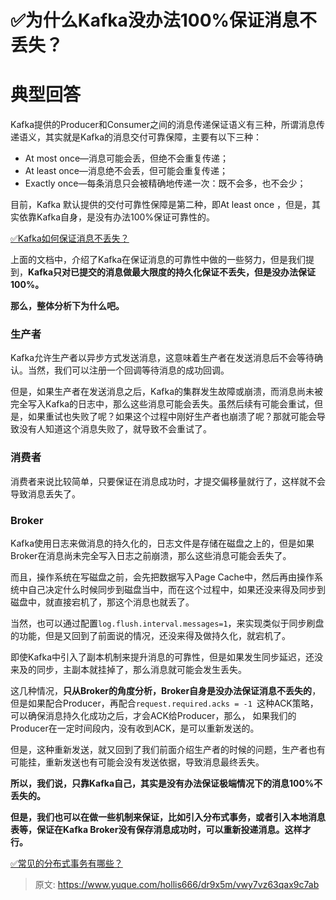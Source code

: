 # ✅为什么Kafka没办法100%保证消息不丢失？


# 典型回答

Kafka提供的Producer和Consumer之间的消息传递保证语义有三种，所谓消息传递语义，其实就是Kafka的消息交付可靠保障，主要有以下三种：

- At most once—消息可能会丢，但绝不会重复传递；
- At least once—消息绝不会丢，但可能会重复传递；
- Exactly once—每条消息只会被精确地传递一次：既不会多，也不会少；

目前，Kafka 默认提供的交付可靠性保障是第二种，即At least once ，但是，其实依靠Kafka自身，是没有办法100%保证可靠性的。

[✅Kafka如何保证消息不丢失？](https://www.yuque.com/hollis666/dr9x5m/imx4a7z8zq65erlo?view=doc_embed)

上面的文档中，介绍了Kafka在保证消息的可靠性中做的一些努力，但是我们提到，**Kafka只对已提交的消息做最大限度的持久化保证不丢失，但是没办法保证100%。**

**那么，整体分析下为什么吧。**


### 生产者

Kafka允许生产者以异步方式发送消息，这意味着生产者在发送消息后不会等待确认。当然，我们可以注册一个回调等待消息的成功回调。

但是，如果生产者在发送消息之后，Kafka的集群发生故障或崩溃，而消息尚未被完全写入Kafka的日志中，那么这些消息可能会丢失。虽然后续有可能会重试，但是，如果重试也失败了呢？如果这个过程中刚好生产者也崩溃了呢？那就可能会导致没有人知道这个消息失败了，就导致不会重试了。


### 消费者

消费者来说比较简单，只要保证在消息成功时，才提交偏移量就行了，这样就不会导致消息丢失了。


### Broker

Kafka使用日志来做消息的持久化的，日志文件是存储在磁盘之上的，但是如果Broker在消息尚未完全写入日志之前崩溃，那么这些消息可能会丢失了。

而且，操作系统在写磁盘之前，会先把数据写入Page Cache中，然后再由操作系统中自己决定什么时候同步到磁盘当中，而在这个过程中，如果还没来得及同步到磁盘中，就直接宕机了，那这个消息也就丢了。

当然，也可以通过配置`log.flush.interval.messages=1`，来实现类似于同步刷盘的功能，但是又回到了前面说的情况，还没来得及做持久化，就宕机了。

即使Kafka中引入了副本机制来提升消息的可靠性，但是如果发生同步延迟，还没来及的同步，主副本就挂掉了，那么消息就可能会发生丢失。

这几种情况，**只从Broker的角度分析，Broker自身是没办法保证消息不丢失的**，但是如果配合Producer，再配合`request.required.acks = -1 `这种ACK策略，可以确保消息持久化成功之后，才会ACK给Producer，那么， 如果我们的Producer在一定时间段内，没有收到ACK，是可以重新发送的。

但是，这种重新发送，就又回到了我们前面介绍生产者的时候的问题，生产者也有可能挂，重新发送也有可能会没有发送依据，导致消息最终丢失。

**所以，我们说，只靠Kafka自己，其实是没有办法保证极端情况下的消息100%不丢失的。**

**但是，我们也可以在做一些机制来保证，比如引入分布式事务，或者引入本地消息表等，保证在Kafka Broker没有保存消息成功时，可以重新投递消息。这样才行。**

[✅常见的分布式事务有哪些？](https://www.yuque.com/hollis666/dr9x5m/yr0lu6?view=doc_embed)


> 原文: <https://www.yuque.com/hollis666/dr9x5m/vwy7vz63qax9c7ab>
